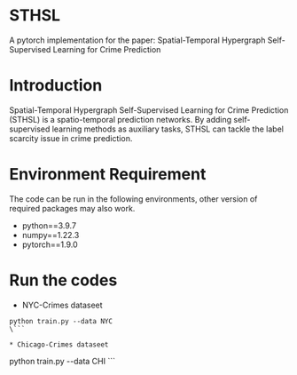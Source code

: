 # STHSL
A pytorch implementation for the paper:
Spatial-Temporal Hypergraph Self-Supervised Learning for Crime Prediction

# Introduction
Spatial-Temporal Hypergraph Self-Supervised Learning for Crime Prediction (STHSL) is a spatio-temporal prediction networks. By adding self-supervised learning methods as auxiliary tasks, STHSL can tackle the label scarcity issue in crime prediction.

# Environment Requirement
The code can be run in the following environments, other version of required packages may also work.
* python==3.9.7
* numpy==1.22.3
* pytorch==1.9.0

# Run the codes 
* NYC-Crimes dataseet
```
python train.py --data NYC
\```

* Chicago-Crimes dataseet
```
python train.py --data CHI
\```
